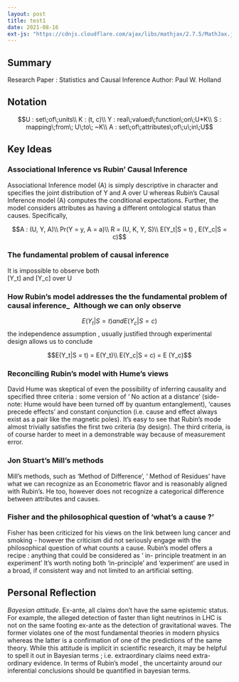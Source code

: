 ```yaml
---
layout: post
title: test1
date: 2021-08-16
ext-js: "https://cdnjs.cloudflare.com/ajax/libs/mathjax/2.7.5/MathJax.js?config=TeX-MML-AM_CHTML"
---
```


## Summary

   Research Paper : Statistics and Causal Inference
  Author: Paul W. Holland

## Notation


$$U : set\;of\;units\\
K : (t, c)\\
Y : real\;valued\;function\;on\;U*K\\
S : mapping\;from\; U\;to\; ~K\\
A : set\;of\;attributes\;of\;u\;in\;U$$


## Key Ideas

### Associational Inference vs Rubin’ Causal Inference
Associational Inference model (A)  is simply descriptive in character and specifies the joint distribution of  Y and A over U whereas Rubin’s Causal Inference model (A) computes the conditional expectations. Further, the model considers attributes as having a different ontological status than causes.
Specifically, 



$$A : (U, Y, A)\\
Pr(Y = y, A = a)\\
R = (U, K, Y, S)\\
E(Y_t|S = t) , E(Y_c|S = c)$$



### The fundamental problem of causal inference 
It is impossible to observe both  
\[Y_t\] and \[Y_c\]  over U

### How Rubin’s model addresses the the fundamental problem of causal inference_  Although we can only observe
$$E(Y_t|S = t) and E(Y_c|S = c)$$
the independence assumption , usually justified through experimental design allows us to conclude 

$$E(Y_t|S = t) = E(Y_t)\\
E(Y_c|S = c) = E (Y_c)$$

### Reconciling Rubin’s model with Hume’s views
David Hume was skeptical of even the possibility of inferring causality and specified three criteria : some version of ‘ No action at a distance’ (side-note: Hume would have been turned off by  quantum entanglement),  ‘causes precede effects’ and constant conjunction (i.e. cause and effect always exist as a pair like the magnetic poles). It’s easy to see that Rubin’s mode almost trivially satisfies the first two criteria (by  design). The third criteria, is of course harder to meet in a demonstrable way because of measurement error. 
### Jon Stuart’s Mill’s methods
   Mill’s methods, such as ‘Method of Difference’, ‘ Method of Residues’  have what we can recognize as an Econometric flavor and is reasonably aligned with Rubin’s. He too, however does not recognize a categorical difference between attributes and causes.
### Fisher and the philosophical question of ‘what’s a cause ?’
Fisher has been criticized for his views on the link between lung cancer and smoking - however the criticism did not seriously engage with the philosophical question of what counts a cause. Rubin’s model offers a recipe :  anything that could be considered as ‘ in- principle treatment in an experiment’
It’s worth noting both ‘in-principle’  and ‘experiment’ are used in a broad, if consistent way and not limited to an artificial setting.

## Personal Reflection
_Bayesian attitude_.  Ex-ante, all claims don’t have the same epistemic status. For example, the alleged detection of faster than light neutrinos in LHC is not on the same footing ex-ante  as the detection of gravitational waves. The former violates one of the most fundamental theories in modern physics whereas the latter is a confirmation of one of the predictions of the same theory. While this attitude is implicit in scientific research, it may be helpful to spell it out in Bayesian terms ; i.e. extraordinary claims need extra-ordinary evidence. In terms of Rubin’s model , the uncertainty around our inferential conclusions should be  quantified in bayesian  terms.


